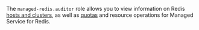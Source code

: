 The `managed-redis.auditor` role allows you to view information on Redis [hosts and clusters](../../managed-redis/concepts/index.md), as well as [quotas](../../managed-redis/concepts/limits.md#mrd-quotas) and resource operations for Managed Service for Redis.
